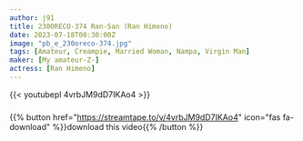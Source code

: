 ```yaml
---
author: j91
title: 230ORECO-374 Ran-San (Ran Himeno)
date: 2023-07-18T00:30:00Z
image: "pb_e_230oreco-374.jpg"
tags: [Amateur, Creampie, Married Woman, Nampa, Virgin Man]
maker: [My amateur-Z-]
actress: [Ran Himeno]
---
```



{{< youtubepl 4vrbJM9dD7IKAo4 >}}
###

{{% button href="https://streamtape.to/v/4vrbJM9dD7IKAo4" icon="fas fa-download" %}}download this video{{% /button %}}

